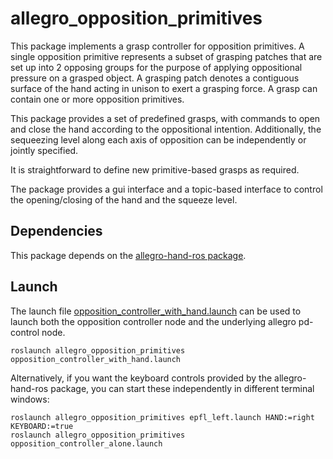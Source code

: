 allegro_opposition_primitives
=============================
This package implements a grasp controller for opposition primitives. A single opposition primitive represents a subset of grasping patches that are set up into 2 opposing groups for the purpose of applying oppositional pressure on a grasped object. A grasping patch denotes a contiguous surface of the hand acting in unison to exert a grasping force. A grasp can contain one or more opposition primitives.

This package provides a set of predefined grasps, with commands to open and close the hand according to the oppositional intention. Additionally, the sequeezing level along each axis of opposition can be independently or jointly specified.

It is straightforward to define new primitive-based grasps as required.

The package provides a gui interface and a topic-based interface to control the opening/closing of the hand and the squeeze level.

Dependencies
------------

This package depends on the [allegro-hand-ros package][1]. 

[1]: https://github.com/felixduvallet/allegro-hand-ros


Launch
------

The launch file [opposition_controller_with_hand.launch](launch/opposition_controller_with_hand.launch) can be used to launch both the opposition controller node and the underlying allegro pd-control node.

	roslaunch allegro_opposition_primitives opposition_controller_with_hand.launch

Alternatively, if you want the keyboard controls provided by the allegro-hand-ros package, you can start these independently in different terminal windows:

	roslaunch allegro_opposition_primitives epfl_left.launch HAND:=right KEYBOARD:=true
	roslaunch allegro_opposition_primitives opposition_controller_alone.launch







